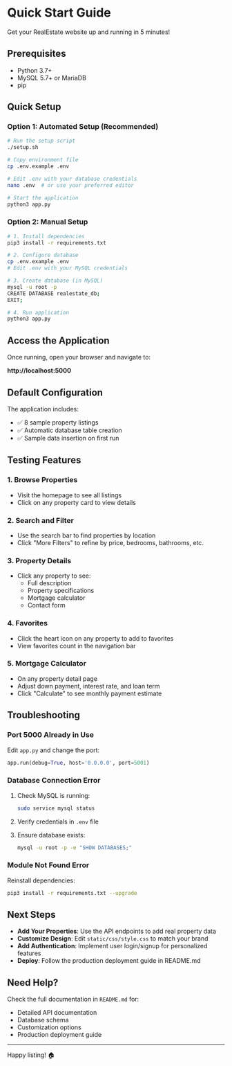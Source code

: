 # Quick Start Guide

Get your RealEstate website up and running in 5 minutes!

## Prerequisites

- Python 3.7+
- MySQL 5.7+ or MariaDB
- pip

## Quick Setup

### Option 1: Automated Setup (Recommended)

```bash
# Run the setup script
./setup.sh

# Copy environment file
cp .env.example .env

# Edit .env with your database credentials
nano .env  # or use your preferred editor

# Start the application
python3 app.py
```

### Option 2: Manual Setup

```bash
# 1. Install dependencies
pip3 install -r requirements.txt

# 2. Configure database
cp .env.example .env
# Edit .env with your MySQL credentials

# 3. Create database (in MySQL)
mysql -u root -p
CREATE DATABASE realestate_db;
EXIT;

# 4. Run application
python3 app.py
```

## Access the Application

Once running, open your browser and navigate to:

**http://localhost:5000**

## Default Configuration

The application includes:
- ✅ 8 sample property listings
- ✅ Automatic database table creation
- ✅ Sample data insertion on first run

## Testing Features

### 1. Browse Properties
- Visit the homepage to see all listings
- Click on any property card to view details

### 2. Search and Filter
- Use the search bar to find properties by location
- Click "More Filters" to refine by price, bedrooms, bathrooms, etc.

### 3. Property Details
- Click any property to see:
  - Full description
  - Property specifications
  - Mortgage calculator
  - Contact form

### 4. Favorites
- Click the heart icon on any property to add to favorites
- View favorites count in the navigation bar

### 5. Mortgage Calculator
- On any property detail page
- Adjust down payment, interest rate, and loan term
- Click "Calculate" to see monthly payment estimate

## Troubleshooting

### Port 5000 Already in Use

Edit `app.py` and change the port:
```python
app.run(debug=True, host='0.0.0.0', port=5001)
```

### Database Connection Error

1. Check MySQL is running:
   ```bash
   sudo service mysql status
   ```

2. Verify credentials in `.env` file

3. Ensure database exists:
   ```bash
   mysql -u root -p -e "SHOW DATABASES;"
   ```

### Module Not Found Error

Reinstall dependencies:
```bash
pip3 install -r requirements.txt --upgrade
```

## Next Steps

- **Add Your Properties**: Use the API endpoints to add real property data
- **Customize Design**: Edit `static/css/style.css` to match your brand
- **Add Authentication**: Implement user login/signup for personalized features
- **Deploy**: Follow the production deployment guide in README.md

## Need Help?

Check the full documentation in `README.md` for:
- Detailed API documentation
- Database schema
- Customization options
- Production deployment guide

---

Happy listing! 🏠
